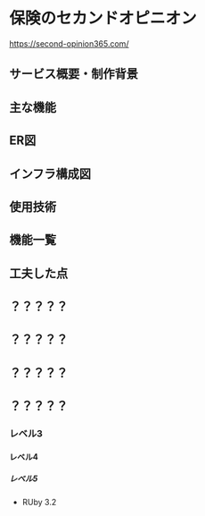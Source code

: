 # 保険のセカンドオピニオン

https://second-opinion365.com/

## サービス概要・制作背景

## 主な機能

## ER図

## インフラ構成図

## 使用技術

## 機能一覧

## 工夫した点

## ？？？？？

## ？？？？？

## ？？？？？

## ？？？？？


### レベル3

#### レベル4

##### レベル5

- RUby 3.2
